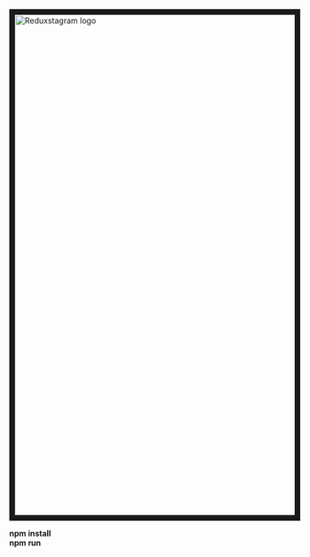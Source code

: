 <img src="https://cloud.githubusercontent.com/assets/10467818/15865431/f92f8fc6-2cda-11e6-8282-40dce0ab15e9.png" alt="Reduxstagram logo" width="900" border="10" />


<b>npm install</b>
<br>
<b>npm run</b>
